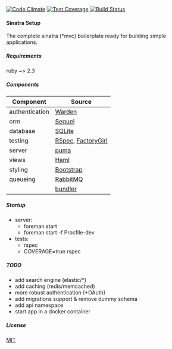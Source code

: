 [![Code Climate](https://codeclimate.com/github/ruba-ruba/sinatra-setup/badges/gpa.svg)](https://codeclimate.com/github/ruba-ruba/sinatra-setup)
[![Test Coverage](https://codeclimate.com/github/ruba-ruba/sinatra-setup/badges/coverage.svg)](https://codeclimate.com/github/ruba-ruba/sinatra-setup/coverage)
[![Build Status](https://travis-ci.org/ruba-ruba/sinatra-setup.svg?branch=master)](https://travis-ci.org/ruba-ruba/sinatra-setup)

#### Sinatra Setup

The complete sinatra (*mvc) boilerplate ready for building simple applications.

##### Requirements

ruby ~> 2.3

##### Components

  | Component      | Source |
  | -------------- |--------|
  | authentication | [Warden](https://github.com/hassox/warden) |
  | orm            | [Sequel](http://sequel.jeremyevans.net/)   |
  | database       | [SQLite](https://www.sqlite.org/)          |
  | testing        | [RSpec](http://rspec.info/), [FactoryGirl](https://github.com/thoughtbot/factory_girl) |
  | server         | [puma](http://puma.io/)                    |
  | views          | [Haml](http://haml.info/)                  |
  | styling        | [Bootstrap](http://getbootstrap.com/)      |
  | queueing       | [RabbitMQ](https://www.rabbitmq.com/)      |
  |                | [bundler](http://bundler.io/)              |

##### Startup

- server:
  - foreman start
  - foreman start -f Procfile-dev
- tests:
  - rspec
  - COVERAGE=true rspec

##### TODO

- add search engine (elastic/*)
- add caching (redis/memcached)
- more robust authentication (+OAuth)
- add migrations support & remove dummy schema
- add api namespace
- start app in a docker container

##### License

[MIT](https://opensource.org/licenses/MIT)
